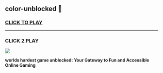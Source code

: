 
## color-unblocked 👋
<h3>
<a href="https://premium.freeplayer.one?title=color-unblocked&ref=14F">CLICK TO PLAY</a></h3>
<hr>

<h3>
<a href="https://premium.freeplayer.one?title=color-unblocked&ref=14F">CLICK 2 PLAY</a>
  
</h3>

<a href="https://premium.freeplayer.one?title=color-unblocked&ref=12F/"><img src="https://clearcache.store/games.png"></a>


**worlds hardest game unblocked: Your Gateway to Fun and Accessible Online Gaming**
